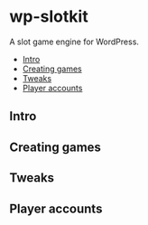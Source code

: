 # wp-slotkit
A slot game engine for WordPress.

* [Intro](#intro)
* [Creating games](#creating-games)
* [Tweaks](#tweaks)
* [Player accounts](#player-accounts)

## Intro
## Creating games
## Tweaks
## Player accounts
